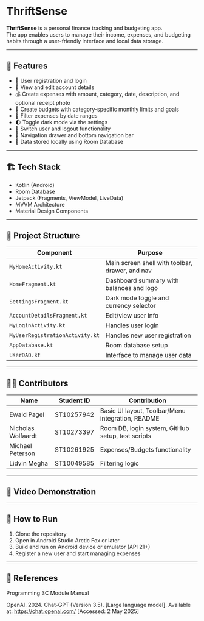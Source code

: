 # ThriftSense

**ThriftSense** is a personal finance tracking and budgeting app.  
The app enables users to manage their income, expenses, and budgeting habits through a user-friendly interface and local data storage.

---

## 📱 Features

- 🔐 User registration and login
- 👤 View and edit account details
- 💰 Create expenses with amount, category, date, description, and optional receipt photo
- 🧮 Create budgets with category-specific monthly limits and goals
- 📆 Filter expenses by date ranges
- 🌓 Toggle dark mode via the settings
- 🔄 Switch user and logout functionality
- 🧭 Navigation drawer and bottom navigation bar
- 💾 Data stored locally using Room Database

---

## 🏗️ Tech Stack

- Kotlin (Android)
- Room Database
- Jetpack (Fragments, ViewModel, LiveData)
- MVVM Architecture
- Material Design Components

---

## 📂 Project Structure

| Component                       | Purpose                                             |
|---------------------------------|-----------------------------------------------------|
| `MyHomeActivity.kt`             | Main screen shell with toolbar, drawer, and nav     |
| `HomeFragment.kt`               | Dashboard summary with balances and logo            |
| `SettingsFragment.kt`           | Dark mode toggle and currency selector              |
| `AccountDetailsFragment.kt`     | Edit/view user info                                 |
| `MyLoginActivity.kt`            | Handles user login                                  |
| `MyUserRegistrationActivity.kt` | Handles new user registration                       |
| `AppDatabase.kt`                | Room database setup                                 |
| `UserDAO.kt`                    | Interface to manage user data                       |

---

## 👨‍💻 Contributors

| Name               | Student ID   | Contribution                                        |
|--------------------|--------------|-----------------------------------------------------|
| Ewald Pagel        | ST10257942   | Basic UI layout, Toolbar/Menu integration, README   |
| Nicholas Wolfaardt | ST10273397   | Room DB, login system, GitHub setup, test scripts   |
| Michael Peterson   | ST10261925   | Expenses/Budgets functionality                      |
| Lidvin Megha       | ST10049585   | Filtering logic                                     |

---

## 🎥 Video Demonstration


---

## 🚀 How to Run

1. Clone the repository
2. Open in Android Studio Arctic Fox or later
3. Build and run on Android device or emulator (API 21+)
4. Register a new user and start managing expenses

---

## 📖 References

Programming 3C Module Manual

OpenAI. 2024. Chat-GPT (Version 3.5). [Large language model]. Available at: https://chat.openai.com/ [Accessed: 2 May 2025]
